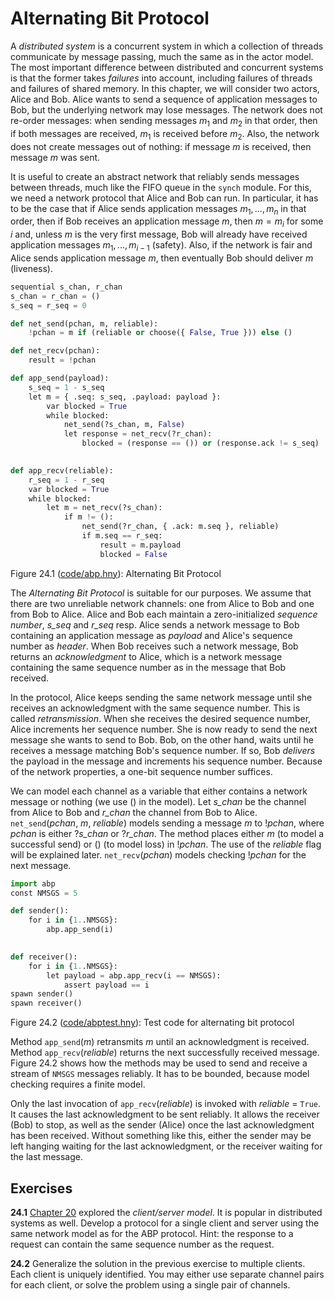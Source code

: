 
# Alternating Bit Protocol 

A *distributed system* is a concurrent system in which a collection of
threads communicate by message passing, much the same as in the actor
model. The most important difference between distributed and concurrent
systems is that the former takes *failures* into account, including
failures of threads and failures of shared memory. In this chapter, we
will consider two actors, Alice and Bob. Alice wants to send a sequence
of application messages to Bob, but the underlying network may lose
messages. The network does not re-order messages: when sending messages
$m_1$ and $m_2$ in that order, then if both messages are received, $m_1$
is received before $m_2$. Also, the network does not create messages out
of nothing: if message *m* is received, then message *m* was sent.

It is useful to create an abstract network that reliably sends messages
between threads, much like the FIFO queue in the `synch` module. For
this, we need a network protocol that Alice and Bob can run. In
particular, it has to be the case that if Alice sends application
messages $m_1, ..., m_n$ in that order, then if Bob receives an
application message *m*, then $m = m_i$ for some *i* and, unless $m$ is
the very first message, Bob will already have received application
messages $m_1, ..., m_{i-1}$ (safety). Also, if the network is fair and
Alice sends application message *m*, then eventually Bob should deliver
*m* (liveness).

```python title="abp.hny"
sequential s_chan, r_chan
s_chan = r_chan = ()
s_seq = r_seq = 0

def net_send(pchan, m, reliable):
    !pchan = m if (reliable or choose({ False, True })) else ()

def net_recv(pchan):
    result = !pchan

def app_send(payload):
    s_seq = 1 - s_seq
    let m = { .seq: s_seq, .payload: payload }:
        var blocked = True
        while blocked:
            net_send(?s_chan, m, False)
            let response = net_recv(?r_chan):
                blocked = (response == ()) or (response.ack != s_seq)
            

def app_recv(reliable):
    r_seq = 1 - r_seq
    var blocked = True
    while blocked:
        let m = net_recv(?s_chan):
            if m != ():
                net_send(?r_chan, { .ack: m.seq }, reliable)
                if m.seq == r_seq:
                    result = m.payload
                    blocked = False
```

<figcaption>Figure 24.1 (<a href=https://harmony.cs.cornell.edu/code/abp.hny>code/abp.hny</a>): 
Alternating Bit Protocol </figcaption>

The *Alternating Bit Protocol* is suitable for our purposes. We assume
that there are two unreliable network channels: one from Alice to Bob
and one from Bob to Alice. Alice and Bob each maintain a
zero-initialized *sequence number*, *s_seq* and *r_seq* resp. Alice
sends a network message to Bob containing an application message as
*payload* and Alice's sequence number as *header*. When Bob receives
such a network message, Bob returns an *acknowledgment* to Alice, which
is a network message containing the same sequence number as in the
message that Bob received.

In the protocol, Alice keeps sending the same network message until she
receives an acknowledgment with the same sequence number. This is called
*retransmission*. When she receives the desired sequence number, Alice
increments her sequence number. She is now ready to send the next
message she wants to send to Bob. Bob, on the other hand, waits until he
receives a message matching Bob's sequence number. If so, Bob *delivers*
the payload in the message and increments his sequence number. Because
of the network properties, a one-bit sequence number suffices.

We can model each channel as a variable that either contains a network
message or nothing (we use () in the model). Let *s_chan* be the channel
from Alice to Bob and *r_chan* the channel from Bob to Alice.
`net_send`(*pchan*, *m*, *reliable*) models sending a message *m* to
!*pchan*, where *pchan* is either ?*s_chan* or ?*r_chan*. The method
places either *m* (to model a successful send) or () (to model loss) in
!*pchan*. The use of the *reliable* flag will be explained later.
`net_recv`(*pchan*) models checking !*pchan* for the next message.

```python title="abptest.hny"
import abp
const NMSGS = 5

def sender():
    for i in {1..NMSGS}:
        abp.app_send(i)
    

def receiver():
    for i in {1..NMSGS}:
        let payload = abp.app_recv(i == NMSGS):
            assert payload == i
spawn sender()
spawn receiver()
```

<figcaption>Figure 24.2 (<a href=https://harmony.cs.cornell.edu/code/abptest.hny>code/abptest.hny</a>): 
Test code for alternating bit protocol </figcaption>

Method `app_send`(*m*) retransmits *m* until an acknowledgment is
received. Method `app_recv`(*reliable*) returns the next successfully
received message. Figure 24.2 shows how the methods may be used to
send and receive a stream of `NMSGS` messages reliably. It has to be
bounded, because model checking requires a finite model.

Only the last invocation of `app_recv`(*reliable*) is invoked with
*reliable* = `True`. It causes the last acknowledgment to be sent
reliably. It allows the receiver (Bob) to stop, as well as the sender
(Alice) once the last acknowledgment has been received. Without
something like this, either the sender may be left hanging waiting for
the last acknowledgment, or the receiver waiting for the last message.

## Exercises 


**24.1** [Chapter 20](actor.md) explored the *client/server model*. It is popular in
distributed systems as well. Develop a protocol for a single client and
server using the same network model as for the ABP protocol. Hint: the
response to a request can contain the same sequence number as the
request.

**24.2** Generalize the solution in the previous exercise to multiple clients.
Each client is uniquely identified. You may either use separate channel
pairs for each client, or solve the problem using a single pair of
channels.

